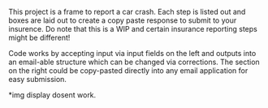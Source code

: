 This project is a frame to report a car crash.
Each step is listed out and boxes are laid out to create a
copy paste response to submit to your insurence.
Do note that this is a WIP and certain insurance reporting steps might be different!

Code works by accepting input via input fields on the left and outputs into
an email-able structure which can be changed via corrections.
The section on the right could be copy-pasted directly into any
email application for easy submission.

*img display dosent work.